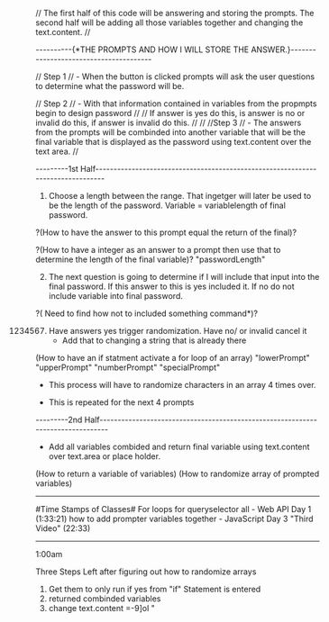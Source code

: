 //
The first half of this code will be answering and storing the prompts. The second half will be adding all those variables together and changing the text.content.
//

----------{\*THE PROMPTS AND HOW I WILL STORE THE ANSWER.}---------------------------------------

//
Step 1
// - When the button is clicked prompts will ask the user questions to determine what the password will be.

// Step 2
// - With that information contained in variables from the propmpts begin to design password
//
// If answer is yes do this, is answer is no or invalid do this, if answer is invalid do this.
//
//
//Step 3
// - The answers from the prompts will be combinded into another variable that will be the final variable that is displayed as the password using text.content over the text area.
//

---------1st Half--------------------------------------------------------------------------------

1. Choose a length between the range. That ingetger will later be used to be the length of the password. Variable = variablelength of final password.

?(How to have the answer to this prompt equal the return of the final)?

?(How to have a integer as an answer to a prompt then use that to determine the length of the final variable)? "passwordLength"

2. The next question is going to determine if I will include that input into the final password. If this answer to this is yes included it. If no do not include variable into final password.

?( Need to find how not to included something command\*)?

1234567. Have answers yes trigger randomization. Have no/ or invalid cancel it
         - Add that to changing a string that is already there

(How to have an if statment activate a for loop of an array)
"lowerPrompt"
"upperPrompt"
"numberPrompt"
"specialPrompt"

- This process will have to randomize characters in an array 4 times over.

- This is repeated for the next 4 prompts

---------2nd Half--------------------------------------------------------------------------------

- Add all variables combided and return final variable using text.content over text.area or place holder.

(How to return a variable of variables)
(How to randomize array of prompted variables)

---

#Time Stamps of Classes#
For loops for queryselector all - Web API Day 1 (1:33:21)
how to add prompter variables together - JavaScript Day 3 "Third Video" (22:33)

---

1:00am

Three Steps Left after figuring out how to randomize arrays

1. Get them to only run if yes from "if" Statement is entered
2. returned combinded variables
3. change text.content
   =-9]ol "
